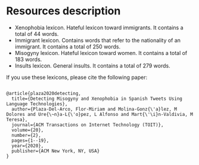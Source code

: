 # Resources description

* Xenophobia lexicon. Hateful lexicon toward immigrants. It contains a total of 44 words.
* Immigrant lexicon. Contains words that refer to the nationality of an immigrant. It contains a total of 250 words.
* Misogyny lexicon. Hateful lexicon toward women. It contains a total of 183 words.
* Insults lexicon. General insults. It contains a total of 279 words.

If you use these lexicons, please cite the following paper:

```

@article{plaza2020detecting,
  title={Detecting Misogyny and Xenophobia in Spanish Tweets Using Language Technologies},
  author={Plaza-Del-Arco, Flor-Miriam and Molina-Gonz{\'a}lez, M Dolores and Ure{\~n}a-L{\'o}pez, L Alfonso and Mart{\'\i}n-Valdivia, M Teresa},
  journal={ACM Transactions on Internet Technology (TOIT)},
  volume={20},
  number={2},
  pages={1--19},
  year={2020},
  publisher={ACM New York, NY, USA}
}
```
